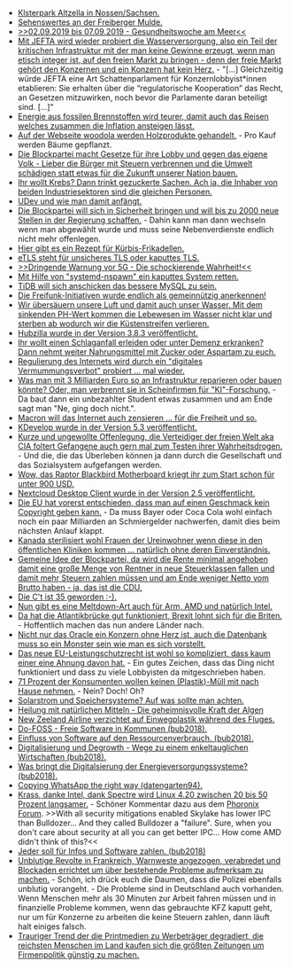 * [Klsterpark Altzella in Nossen/Sachsen.](https://www.kloster-altzella.de)
* [Sehenswertes an der Freiberger Mulde.](http://www.mulderadweg.de/de/Freiberger-Mulde/Freiberg--Nossen/Sehenswertes_1231.html)
* [>>02.09.2019 bis 07.09.2019 - Gesundheitswoche am Meer<<](https://www.heimvolkshochschule.de/veranstaltungen/7/2009998/2019/09/02/gesund-leben-jung-bleiben.html)
* [Mit JEFTA wird wieder probiert die Wasserversorgung, also ein Teil der kritischen Infrastruktur mit der man keine Gewinne erzeugt, wenn man etisch integer ist, auf den freien Markt zu bringen - denn der freie Markt gehört den Konzernen und ein Konzern hat kein Herz.](https://npr.news.eulu.info/2018/11/12/jefta-untergraebt-die-entscheidungshoheit-der-staedte-und-gemeinden-beim-wasser/) - "[...] Gleichzeitig würde JEFTA eine Art Schattenparlament für Konzernlobbyist*innen etablieren: Sie erhalten über die “regulatorische Kooperation” das Recht, an Gesetzen mitzuwirken, noch bevor die Parlamente daran beteiligt sind. [...]"
* [Energie aus fossilen Brennstoffen wird teurer, damit auch das Reisen welches zusammen die Inflation ansteigen lässt.](https://www.neopresse.com/wirtschaft/inflation-steigt-auf-25-der-weiche-merkel-euro-ist-teuer/)
* [Auf der Webseite woodola werden Holzprodukte gehandelt.](https://www.careelite.de/woodola-nachhaltige-holzprodukte/) - Pro Kauf werden Bäume gepflanzt.
* [Die Blockpartei macht Gesetze für ihre Lobby und gegen das eigene Volk - Lieber die Bürger mit Steuern verbrennen und die Umwelt schädigen statt etwas für die Zukunft unserer Nation bauen.](http://www.sonnenseite.com/de/politik/bundesregierung-will-klimakiller-erdgas-mit-hoher-staatlicher-unterstuetzung-ausbauen.html)
* [Ihr wollt Krebs? Dann trinkt gezuckerte Sachen. Ach ja, die Inhaber von beiden Industriesektoren sind die gleichen Personen.](https://netzfrauen.org/2018/11/12/sugar-2/)
* [UDev und wie man damit anfängt.](https://opensource.com/article/18/11/udev)
* [Die Blockpartei will sich in Sicherheit bringen und will bis zu 2000 neue Stellen in der Regierung schaffen.](https://www.neopresse.com/politik/neue-stellen-vor-der-neuwahl-bundesregierung-spielt-versorger/) - Dahin kann man dann wechseln wenn man abgewählt wurde und muss seine Nebenverdienste endlich nicht mehr offenlegen.
* [Hier gibt es ein Rezept für Kürbis-Frikadellen.](https://www.smarticular.net/kuerbis-frikadellen-ohne-fleisch-vegan-rezept/)
* [eTLS steht für unsicheres TLS oder kaputtes TLS.](https://blog.fefe.de/?ts=a515cfa6)
* [>>Dringende Warnung vor 5G - Die schockierende Wahrheit!<<](https://www.welt-im-wandel.tv/video/dringende-warnung-vor-5g-die-schockierende-wahrheit/)
* [Mit Hilfe von "systemd-nspawn" ein kaputtes System retten.](https://opensource.com/article/18/11/systemd-nspawn-system-recovery)
* [TiDB will sich anschicken das bessere MySQL zu sein.](https://opensource.com/article/18/11/key-differences-between-mysql-and-tidb)
* [Die Freifunk-Initiativen wurde endlich als gemeinnützig anerkennen!](https://www.ccc.de/de/updates/2018/freifunka)
* [Wir übersäuern unsere Luft und damit auch unser Wasser. Mit dem sinkenden PH-Wert kommen die Lebewesen im Wasser nicht klar und sterben ab wodurch wir die Küstenstreifen verlieren.](http://www.sonnenseite.com/de/umwelt/sinkender-ph-wert-in-meeren-frisst-straende.html)
* [Hubzilla wurde in der Version 3.8.3 veröffentlicht.](https://www.pro-linux.de/news/1/26494/hubzilla-383-ver%C3%B6ffentlicht.html)
* [Ihr wollt einen Schlaganfall erleiden oder unter Demenz erkranken? Dann nehmt weiter Nahrungsmittel mit Zucker oder Aspartam zu euch.](https://netzfrauen.org/2018/11/14/coca-cola-2/)
* [Regulierung des Internets wird durch ein "digitales Vermummungsverbot" probiert ... mal wieder.](https://blog.fefe.de/?ts=a512cfce)
* [Was man mit 3 Milliarden Euro so an Infrastruktur reparieren oder bauen könnte? Oder, man verbrennt sie in Scheinfirmen für "KI"-Forschung.](https://blog.fefe.de/?ts=a512caaf) - Da baut dann ein unbezahlter Student etwas zusammen und am Ende sagt man "Ne, ging doch nicht.".
* [Macron will das Internet auch zensieren ... für die Freiheit und so.](https://blog.fefe.de/?ts=a512c8b5)
* [KDevelop wurde in der Version 5.3 veröffentlicht.](https://www.phoronix.com/scan.php?page=news_item&px=KDevelop-5.3-Released)
* [Kurze und ungewollte Offenlegung, die Verteidiger der freien Welt aka CIA foltert Gefangene auch gern mal zum Testen ihrer Wahrheitsdrogen.](https://blog.fefe.de/?ts=a5153bc7) - Und die, die das Überleben können ja dann durch die Gesellschaft und das Sozialsystem aufgefangen werden.
* [Wow, das Raptor Blackbird Motherboard kriegt ihr zum Start schon für unter 900 USD.](https://www.phoronix.com/scan.php?page=news_item&px=Raptor-Blackbird-Possible-Price)
* [Nextcloud Desktop Client wurde in der Version 2.5 veröffentlicht.](https://nextcloud.com/blog/nextcloud-desktop-client-2.5-is-out-with-end-to-end-encryption-new-login-flow-and-much-more/)
* [Die EU hat vorerst entschieden, dass man auf einen Geschmack kein Copyright geben kann.](https://blog.fefe.de/?ts=a512e29a) - Da muss Bayer oder Coca Cola wohl einfach noch ein paar Milliarden an Schmiergelder nachwerfen, damit dies beim nächsten Anlauf klappt.
* [Kanada sterilisiert wohl Frauen der Ureinwohner wenn diese in den öffentlichen Kliniken kommen ... natürlich ohne deren Einverständnis.](https://blog.fefe.de/?ts=a512e543)
* [Gemeine Idee der Blockpartei, da wird die Rente minimal angehoben damit eine große Menge von Rentner in neue Steuerklassen fallen und damit mehr Steuern zahlen müssen und am Ende weniger Netto vom Brutto haben - ja, das ist die CDU.](https://www.neopresse.com/politik/union-erwaegt-rente-mit-80-von-der-arbeit-ins-grab/)
* [Die C't ist 35 geworden :-).](https://blog.fefe.de/?ts=a5138bf2)
* [Nun gibt es eine Meltdown-Art auch für Arm, AMD und natürlich Intel.](https://blog.fefe.de/?ts=a513f7e2)
* [Da hat die Atlantikbrücke gut funktioniert, Brexit lohnt sich für die Briten.](https://blog.fefe.de/?ts=a513ffe2) - Hoffentlich machen das nun andere Länder nach.
* [Nicht nur das Oracle ein Konzern ohne Herz ist, auch die Datenbank muss so ein Monster sein wie man es sich vorstellt.](https://blog.fefe.de/?ts=a513ff3b)
* [Das neue EU-Leistungschutzrecht ist wohl so kompliziert, dass kaum einer eine Ahnung davon hat.](https://blog.fefe.de/?ts=a5133447) - Ein gutes Zeichen, dass das Ding nicht funktioniert und dass zu viele Lobbyisten da mitgeschrieben haben.
* [71 Prozent der Konsumenten wollen keinen (Plastik)-Müll mit nach Hause nehmen.](http://www.sonnenseite.com/de/umwelt/verbraucher-wollen-weniger-to-go-muell.html) - Nein? Doch! Oh?
* [Solarstrom und Speichersysteme? Auf was sollte man achten.](http://www.sonnenseite.com/de/wissenschaft/solarstromspeicher-unter-der-wissenschaftlichen-lupe.html)
* [Heilung mit natürlichen Mitteln - Die geheimnisvolle Kraft der Algen](https://www.welt-im-wandel.tv/video/heilung-mit-natuerlichen-mitteln-die-geheimnisvolle-kraft-der-algen/)
* [New Zeeland Airline verzichtet auf Einwegplastik während des Fluges.](https://www.careelite.de/air-new-zealand-verbannt-einwegplastik/)
* [Do-FOSS - Freie Software in Kommunen (bub2018).](https://berlin-ak.ftp.media.ccc.de/events/bitsundbaeume/2018/h264-hd/bub2018-176-deu-Do-FOSS_-_Freie_Software_in_Kommunen_Vom_Sollen_zum_Wollen_hd.mp4)
* [Einfluss von Software auf den Ressourcenverbrauch. (bub2018).](https://ftp.fau.de/cdn.media.ccc.de/events/bitsundbaeume/2018/h264-hd/bub2018-102-deu-Einfluss_von_Software_auf_den_Ressourcenverbrauch_hd.mp4)
* [Digitalisierung und Degrowth - Wege zu einem enkeltauglichen Wirtschaften (bub2018).](https://berlin-ak.ftp.media.ccc.de/events/bitsundbaeume/2018/h264-hd/bub2018-240-deu-Digitalisierung_und_Degrowth_Wege_zu_einem_enkeltauglichen_Wirtschaften_hd.mp4)
* [Was bringt die Digitalsierung der Energieversorgungssysteme? (bub2018).](https://berlin-ak.ftp.media.ccc.de/events/bitsundbaeume/2018/h264-hd/bub2018-229-deu-Was_bringt_die_Digitalisierung_des_Energieversorgungssystems_hd.mp4)
* [Copying WhatsApp the right way (datengarten94).](https://berlin-ak.ftp.media.ccc.de/contributors/berlin/datengarten/h264-hd/datengarten-94-deu-Datengarten_94_hd.mp4)
* [Krass, danke Intel, dank Spectre wird Linux 4.20 zwischen 20 bis 50 Prozent langsamer.](https://blog.fefe.de/?ts=a50e402b) - Schöner Kommentar dazu aus dem [Phoronix Forum](https://www.phoronix.com/forums/forum/phoronix/latest-phoronix-articles/1061646-bisected-the-unfortunate-reason-linux-4-20-is-running-slower). >>With all security mitigations enabled Skylake has lower IPC than Bulldozer... And they called Bulldozer a "failure". Sure, when you don't care about security at all you can get better IPC... How come AMD didn't think of this?<<
* [Jeder soll für Infos und Software zahlen. (bub2018)](https://ftp.darmstadt.ccc.de/events/bitsundbaeume/2018/h264-hd/bub2018-163-deu-Jeder_sollte_fuer_Infos_und_Software_zahlen_hd.mp4)
* [Unblutige Revolte in Frankreich, Warnweste angezogen, verabredet und Blockaden errichtet um über bestehende Probleme aufmerksam zu machen.](https://blog.fefe.de/?ts=a50ff8d6) - Schön, ich drück euch die Daumen, dass die Polizei ebenfalls unblutig vorangeht. - Die Probleme sind in Deutschland auch vorhanden. Wenn Menschen mehr als 30 Minuten zur Arbeit fahren müssen und in finanzielle Probleme kommen, wenn das gebrauchte KFZ kaputt geht, nur um für Konzerne zu arbeiten die keine Steuern zahlen, dann läuft halt einiges falsch.
* [Trauriger Trend der die Printmedien zu Werbeträger degradiert, die reichsten Menschen im Land kaufen sich die größten Zeitungen um Firmenpolitik günstig zu machen.](https://netzfrauen.org/2018/11/17/media/)

